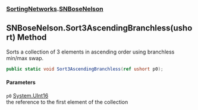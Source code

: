 ### [SortingNetworks](SortingNetworks.md 'SortingNetworks').[SNBoseNelson](SortingNetworks_SNBoseNelson.md 'SortingNetworks.SNBoseNelson')
## SNBoseNelson.Sort3AscendingBranchless(ushort) Method
Sorts a collection of 3 elements in ascending order using branchless min/max swap.  
```csharp
public static void Sort3AscendingBranchless(ref ushort p0);
```
#### Parameters
<a name='SortingNetworks_SNBoseNelson_Sort3AscendingBranchless(ushort)_p0'></a>
`p0` [System.UInt16](https://docs.microsoft.com/en-us/dotnet/api/System.UInt16 'System.UInt16')  
the reference to the first element of the collection
  

